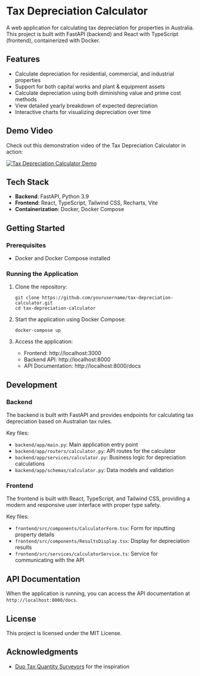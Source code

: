 # Tax Depreciation Calculator

A web application for calculating tax depreciation for properties in Australia. This project is built with FastAPI (backend) and React with TypeScript (frontend), containerized with Docker.

## Features

- Calculate depreciation for residential, commercial, and industrial properties
- Support for both capital works and plant & equipment assets
- Calculate depreciation using both diminishing value and prime cost methods
- View detailed yearly breakdown of expected depreciation
- Interactive charts for visualizing depreciation over time

## Demo Video

Check out this demonstration video of the Tax Depreciation Calculator in action:

[![Tax Depreciation Calculator Demo](https://img.youtube.com/vi/rZA07Lgw77U/0.jpg)](https://youtu.be/rZA07Lgw77U)

## Tech Stack

- **Backend**: FastAPI, Python 3.9
- **Frontend**: React, TypeScript, Tailwind CSS, Recharts, Vite
- **Containerization**: Docker, Docker Compose

## Getting Started

### Prerequisites

- Docker and Docker Compose installed

### Running the Application

1. Clone the repository:
   ```
   git clone https://github.com/yourusername/tax-depreciation-calculator.git
   cd tax-depreciation-calculator
   ```

2. Start the application using Docker Compose:
   ```
   docker-compose up
   ```

3. Access the application:
   - Frontend: http://localhost:3000
   - Backend API: http://localhost:8000
   - API Documentation: http://localhost:8000/docs

## Development

### Backend

The backend is built with FastAPI and provides endpoints for calculating tax depreciation based on Australian tax rules.

Key files:
- `backend/app/main.py`: Main application entry point
- `backend/app/routers/calculator.py`: API routes for the calculator
- `backend/app/services/calculator.py`: Business logic for depreciation calculations
- `backend/app/schemas/calculator.py`: Data models and validation

### Frontend

The frontend is built with React, TypeScript, and Tailwind CSS, providing a modern and responsive user interface with proper type safety.

Key files:
- `frontend/src/components/CalculatorForm.tsx`: Form for inputting property details
- `frontend/src/components/ResultsDisplay.tsx`: Display for depreciation results
- `frontend/src/services/calculatorService.ts`: Service for communicating with the API

## API Documentation

When the application is running, you can access the API documentation at `http://localhost:8000/docs`.

## License

This project is licensed under the MIT License.

## Acknowledgments

- [Duo Tax Quantity Surveyors](https://duotax.com.au/) for the inspiration 